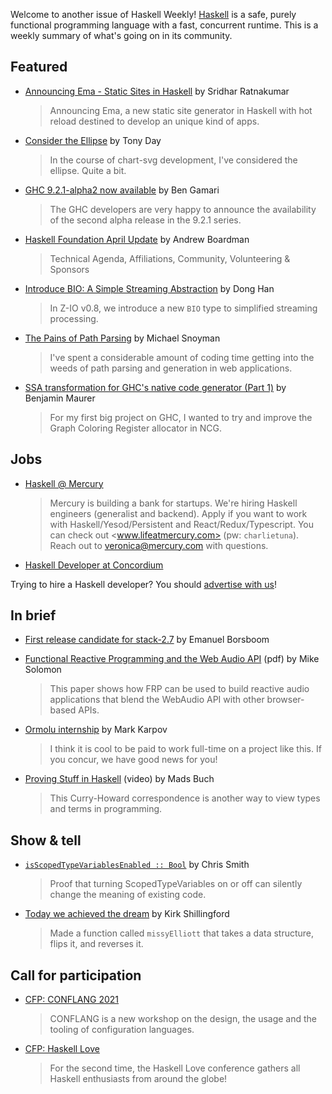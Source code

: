 Welcome to another issue of Haskell Weekly!
[Haskell](https://www.haskell.org) is a safe, purely functional programming language with a fast, concurrent runtime.
This is a weekly summary of what's going on in its community.

## Featured

- [Announcing Ema - Static Sites in Haskell](https://notes.srid.ca/ema-announce) by Sridhar Ratnakumar
  > Announcing Ema, a new static site generator in Haskell with hot reload destined to develop an unique kind of apps.

- [Consider the Ellipse](https://tonyday567.github.io/posts/ellipse/) by Tony Day
  > In the course of chart-svg development, I've considered the ellipse. Quite a bit.

- [GHC 9.2.1-alpha2 now available](https://www.haskell.org/ghc/blog/20210422-ghc-9.2.1-alpha2-relased.html) by Ben Gamari
  > The GHC developers are very happy to announce the availability of the second alpha release in the 9.2.1 series.

- [Haskell Foundation April Update](https://discourse.haskell.org/t/haskell-foundation-april-update/2445?u=taylorfausak) by Andrew Boardman
  > Technical Agenda, Affiliations, Community, Volunteering & Sponsors

- [Introduce BIO: A Simple Streaming Abstraction](https://z.haskell.world/design/2021/04/20/introduce-BIO-a-simple-streaming-abstraction.html) by Dong Han
  > In Z-IO v0.8, we introduce a new `BIO` type to simplified streaming processing.

- [The Pains of Path Parsing](https://www.fpcomplete.com/blog/pains-path-parsing/) by Michael Snoyman
  > I've spent a considerable amount of coding time getting into the weeds of path parsing and generation in web applications.

- [SSA transformation for GHC's native code generator (Part 1)](https://cptwunderlich.github.io/2021/04/27/ssa_for_ncg_part1.html) by Benjamin Maurer
  > For my first big project on GHC, I wanted to try and improve the Graph Coloring Register allocator in NCG.

## Jobs

<!-- Runs from 2021-04-22 to 2021-06-24. -->
- [Haskell @ Mercury](https://mercury.com/jobs/generalist-engineer)
  > Mercury is building a bank for startups. We're hiring Haskell engineers (generalist and backend). Apply if you want to work with Haskell/Yesod/Persistent and React/Redux/Typescript. You can check out <www.lifeatmercury.com> (pw: `charlietuna`). Reach out to <veronica@mercury.com> with questions.

- [Haskell Developer at Concordium](https://np.reddit.com/r/haskell/comments/mw526j/we_are_looking_for_a_haskell_developer_to_join/)

Trying to hire a Haskell developer?
You should [advertise with us](https://haskellweekly.news/advertising.html)!

## In brief

- [First release candidate for stack-2.7](https://mail.haskell.org/pipermail/haskell-cafe/2021-April/133908.html) by Emanuel Borsboom

- [Functional Reactive Programming and the Web Audio API](https://meeshkan-public-assets.s3-eu-west-1.amazonaws.com/wac2021/final.pdf) (pdf) by Mike Solomon
  > This paper shows how FRP can be used to build reactive audio applications that blend the WebAudio API with other browser-based APIs.

- [Ormolu internship](https://www.tweag.io/blog/2021-04-23-ormolu-intership/) by Mark Karpov
  > I think it is cool to be paid to work full-time on a project like this. If you concur, we have good news for you!

- [Proving Stuff in Haskell](https://www.youtube.com/watch?v=wN61pN18C-w) (video) by Mads Buch
  > This Curry-Howard correspondence is another way to view types and terms in programming.

## Show & tell

- [`isScopedTypeVariablesEnabled :: Bool`](https://twitter.com/cdsmithus/status/1387148754583699460) by Chris Smith
  > Proof that turning ScopedTypeVariables on or off can silently change the meaning of existing code.

- [Today we achieved the dream](https://twitter.com/KirkCodes/status/1386482917573107712) by Kirk Shillingford
  > Made a function called `missyElliott` that takes a data structure, flips it, and reverses it.

## Call for participation

- [CFP: CONFLANG 2021](https://2021.splashcon.org/home/conflang-2021#Call-for-Presentations)
  > CONFLANG is a new workshop on the design, the usage and the tooling of configuration languages.

- [CFP: Haskell Love](https://www.papercall.io/haskelllove)
  > For the second time, the Haskell Love conference gathers all Haskell enthusiasts from around the globe!
